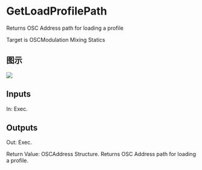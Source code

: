 # GetLoadProfilePath

Returns OSC Address path for loading a profile

Target is OSCModulation Mixing Statics

## 图示

![]($-20221218-18060814.png)

## Inputs

In: Exec.  

## Outputs

Out: Exec.

Return Value: OSCAddress Structure. Returns OSC Address path for loading a profile.


